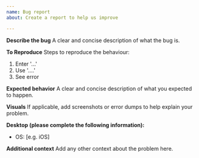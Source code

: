 ```yaml
---
name: Bug report
about: Create a report to help us improve

---
```


**Describe the bug**
A clear and concise description of what the bug is.

**To Reproduce**
Steps to reproduce the behaviour:
1. Enter '...'
2. Use '....'
3. See error

**Expected behavior**
A clear and concise description of what you expected to happen.

**Visuals**
If applicable, add screenshots or error dumps to help explain your problem.

**Desktop (please complete the following information):**
 - OS: [e.g. iOS]

**Additional context**
Add any other context about the problem here.
